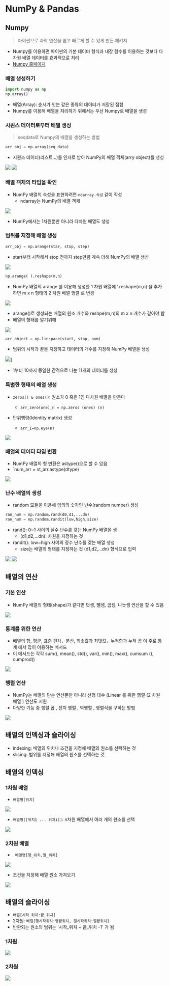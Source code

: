 # NumPy & Pandas
## Numpy
> 파이썬으로 과학 연산을 쉽고 빠르게 할 수 있게 만든 패키지
- Numpy를 이용하면 파이썬의 기본 데이터 형식과 내장 함수를 이용하는 것보다 다차원 배열 데이터를 효과적으로 처리 
- [Numpy 홈페이지](http://www.numpy.org)
  
### 배열 생성하기
```python
import numpy as np
np.array()
```
- 배열(Array): 순서가 잇는 같은 종류의 데이터가 저장된 집함 
- Numpy를 이용해 배열을 처리하기 위해서는 우선 Numpy로 배열을 생성 

### 시퀀스 데이터로부터 배열 생성 
> seqdata로 Numpy의 배열을 생성하는 방법
```python
arr_obj = np.array(seq_data)
```
- 시퀀스 데이터(리스트...)를 인자로 받아 NumPy의 배열 객체(arry object)를 생성 

![](2022-08-12-13-23-41.png)
![](2022-08-12-13-31-09.png)

### 배열 객체의 타입을 확인 
- NumPy 배열의 속성을 표현하려면 `ndarray.속성` 같이 작성 
  - ndarray는 NumPy의 배열 객체 

![](2022-08-12-13-30-36.png)

- NumPy에서는 1차원뿐만 아니라 다차원 배열도 생성 

### 범위를 지정해 배열 생성
```python
arr_obj = np.arange(star, stop, step)
```
- start부터 시작해서 stop 전까지 step만큼 계속 더해 NumPy의 배열 생성 
  
![](2022-08-12-13-38-57.png)

```python
np.arange( ).reshape(m,n)
```
- NumPy 배열의 arange 를 이용해 생성한 1 차원 배열에 '.reshape(m,n) 을 추가하면 m x n 형태의 2 차원 배열 행렬 로 변경

![](2022-08-12-14-30-13.png)

- arange()로 생성되는 배열의 원소 개수와 reshpe(m,n)의 m x n 개수가 같아야 함
- 배열의 형태를 알기위해

![](2022-08-12-14-34-45.png)

```python
arr_object = np.linspace(start, stop, num)
```
- 범위의 시작과 끝을 지정하고 데이터의 개수를 지정해 NumPy 배열을 생성
  
![](2022-08-12-14-39-40.png)]
- 1부터 10까지 동일한 간격으로 나눈 11개의 데이터를 생성

### 특별한 형태의 배열 생성 
- `zeros() & ones()`: 원소가 0 혹은 1인 다차원 배열을 만든다 
  - `arr_zero(one)_n = np.zeros (ones) (n)`

- 단위행령(Identity matrix) 생성
  - `arr_I=np.eye(n)`
  
![](2022-08-12-15-04-32.png)

### 배열의 데이터 타입 변환
- NumPy 배열의 형 변환은 astype()으로 할 수 있음
- `num_arr = st_arr.astype(dtype)

![](2022-08-12-15-08-23.png)

### 난수 배열의 생성 
- random 모듈을 이용해 임의의 숫자인 난수(random number) 생성
```python
ran_num = np.random.rand(d0,d1,...dn)
ran_num = np.random.randit(low,high,size)
```
- rand(): 0~1 사이의 실수 난수를 갖는 NumPy 배열을 생
  - (d1,d2,...dn): 차원을 지정하는 것
- randit(): low~high 사이의 정수 난수를 갖는 배열 생성
  - size는 배열의 형태를 지정하는 것 (d1,d2,...dn) 형식으로 입력 

![](2022-08-12-15-18-16.png)
![](2022-08-12-15-18-26.png)

## 배열의 연산 
### 기본 연산 
- NumPy 배열의 형태(shape)가 같다면 덧셈, 뺄셈, 곱셈, 나눗셈 연산을 할 수 있음 

![](2022-08-12-15-45-59.png)

### 통계를 위한 연산 
- 배열의 합, 평균, 표준 편차，분산, 최솟값과 최댓값，누적합과 누적 곱 이 주로 통계 에서 많이 이용하는 메서드
- 이 메서드는 각각 sum(), mean(), std(), var(), min(), max(), cumsum (), cumprod()
  
![](2022-08-12-16-18-39.png)

### 행렬 연산 
- NumPy는 배열의 단순 연산뿐만 아니라 선형 대수 (Linear 를 위한 행렬 (2 차원 배열 ) 연산도 지원
- 다양한 기능 중 행렬 곱 , 전치 행렬 , 역행렬 , 행렬식을 구하는 방법

![](2022-08-12-16-28-02.png)

## 배열의 인덱싱과 슬라이싱 
- indexing: 배열의 위치나 조건을 지정해 배열의 원소를 선택하는 것
- slicing: 범위를 지정해 배열의 원소를 선택하는 것 


## 배열의 인덱싱 
### 1차원 배열
- `배열명[위치]`
  
![](2022-08-12-16-32-07.png)
- `배열명[[위치1 ... 위치i]]`: n차원 배열에서 여러 개의 원소를 선택
  
 ![](2022-08-12-16-35-55.png) 

### 2차원 배열  
- ` 배열명[행_위치,열_위치]`
  
![](2022-08-12-16-39-06.png)

+ 조건을 지정해 배열 원소 가져오기 

![](2022-08-12-16-41-39.png)

## 배열의 슬라이싱 
- `배열[시작_위치:끝_위치]`
- 2차원: `배열[행시작위치:행끝위치, 열시작위치:열끝위치]`
- 반환되는 원소의 범위는 '시작_위치 ~ 끝_위치 -1' 가 됨
### 1차원
![](2022-08-12-16-47-17.png)

### 2차원
![](2022-08-12-17-02-28.png)